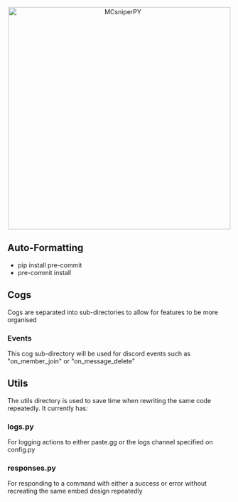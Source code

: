 <p align="center">
	<img
		width="500"
		alt="MCsniperPY"
		src="https://i.imgur.com/hl7h1ta.png?sanitize=true">
</p>

## Auto-Formatting
- pip install pre-commit
- pre-commit install

## Cogs
Cogs are separated into sub-directories to allow for features to be more organised

### Events
This cog sub-directory will be used for discord events such as "on_member_join" or "on_message_delete"

## Utils
The utils directory is used to save time when rewriting the same code repeatedly. It currently has:

### logs.py
For logging actions to either paste.gg or the logs channel specified on config.py

### responses.py
For responding to a command with either a success or error without recreating the same embed design repeatedly

